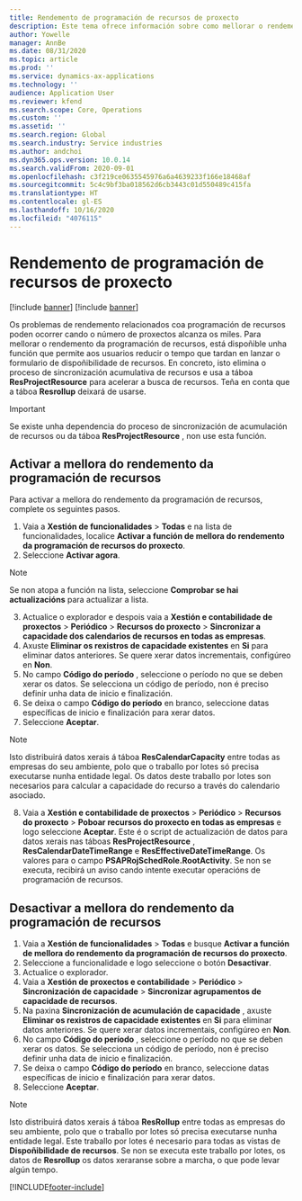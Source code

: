 ```yaml
---
title: Rendemento de programación de recursos de proxecto
description: Este tema ofrece información sobre como mellorar o rendemento da programación de recursos para un gran número de proxectos.
author: Yowelle
manager: AnnBe
ms.date: 08/31/2020
ms.topic: article
ms.prod: ''
ms.service: dynamics-ax-applications
ms.technology: ''
audience: Application User
ms.reviewer: kfend
ms.search.scope: Core, Operations
ms.custom: ''
ms.assetid: ''
ms.search.region: Global
ms.search.industry: Service industries
ms.author: andchoi
ms.dyn365.ops.version: 10.0.14
ms.search.validFrom: 2020-09-01
ms.openlocfilehash: c3f219ce0635545976a6a4639233f166e18468af
ms.sourcegitcommit: 5c4c9bf3ba018562d6cb3443c01d550489c415fa
ms.translationtype: HT
ms.contentlocale: gl-ES
ms.lasthandoff: 10/16/2020
ms.locfileid: "4076115"
---
```

# <a name="project-resource-scheduling-performance"></a>Rendemento de programación de recursos de proxecto

[!include [banner](../includes/banner.md)]
[!include [banner](../includes/preview-banner.md)]


Os problemas de rendemento relacionados coa programación de recursos poden ocorrer cando o número de proxectos alcanza os miles. Para mellorar o rendemento da programación de recursos, está dispoñible unha función que permite aos usuarios reducir o tempo que tardan en lanzar o formulario de dispoñibilidade de recursos. En concreto, isto elimina o proceso de sincronización acumulativa de recursos e usa a táboa **ResProjectResource** para acelerar a busca de recursos. Teña en conta que a táboa **Resrollup** deixará de usarse.

> [!IMPORTANT]
> Se existe unha dependencia do proceso de sincronización de acumulación de recursos ou da táboa **ResProjectResource** , non use esta función.

## <a name="enable-resource-scheduling-performance-enhancement"></a>Activar a mellora do rendemento da programación de recursos
Para activar a mellora do rendemento da programación de recursos, complete os seguintes pasos.

1. Vaia a **Xestión de funcionalidades** > **Todas** e na lista de funcionalidades, localice **Activar a función de mellora do rendemento da programación de recursos do proxecto**.
2. Seleccione **Activar agora**.

> [!NOTE]
> Se non atopa a función na lista, seleccione **Comprobar se hai actualizacións** para actualizar a lista.

3. Actualice o explorador e despois vaia a **Xestión e contabilidade de proxectos** > **Periódico** > **Recursos do proxecto** > **Sincronizar a capacidade dos calendarios de recursos en todas as empresas**.
4. Axuste **Eliminar os rexistros de capacidade existentes** en **Si** para eliminar datos anteriores. Se quere xerar datos incrementais, configúreo en **Non**.
5. No campo **Código do período** , seleccione o período no que se deben xerar os datos. Se selecciona un código de período, non é preciso definir unha data de inicio e finalización.
6. Se deixa o campo **Código do período** en branco, seleccione datas específicas de inicio e finalización para xerar datos.
7. Seleccione **Aceptar**.

 > [!NOTE]
 > Isto distribuirá datos xerais á táboa **ResCalendarCapacity** entre todas as empresas do seu ambiente, polo que o traballo por lotes só precisa executarse nunha entidade legal. Os datos deste traballo por lotes son necesarios para calcular a capacidade do recurso a través do calendario asociado.

8. Vaia a **Xestión e contabilidade de proxectos** > **Periódico** > **Recursos do proxecto** > **Poboar recursos do proxecto en todas as empresas** e logo seleccione **Aceptar**. Este é o script de actualización de datos para datos xerais nas táboas **ResProjectResource** , **ResCalendarDateTimeRange** e **ResEffectiveDateTimeRange**. Os valores para o campo **PSAPRojSchedRole.RootActivity**. Se non se executa, recibirá un aviso cando intente executar operacións de programación de recursos.
 
## <a name="turn-off-resource-scheduling-performance-enhancement"></a>Desactivar a mellora do rendemento da programación de recursos

1. Vaia a **Xestión de funcionalidades** > **Todas** e busque **Activar a función de mellora do rendemento da programación de recursos do proxecto**.
2. Seleccione a funcionalidade e logo seleccione o botón **Desactivar**.
3. Actualice o explorador.
4. Vaia a **Xestión de proxectos e contabilidade** > **Periódico** > **Sincronización de capacidade** > **Sincronizar agrupamentos de capacidade de recursos**.
5. Na paxina **Sincronización de acumulación de capacidade** , axuste **Eliminar os rexistros de capacidade existentes** en **Si** para eliminar datos anteriores. Se quere xerar datos incrementais, configúreo en **Non**.
6. No campo **Código do período** , seleccione o período no que se deben xerar os datos. Se selecciona un código de período, non é preciso definir unha data de inicio e finalización.
7. Se deixa o campo **Código do período** en branco, seleccione datas específicas de inicio e finalización para xerar datos.
8. Seleccione **Aceptar**.

> [!NOTE]
> Isto distribuirá datos xerais á táboa **ResRollup** entre todas as empresas do seu ambiente, polo que o traballo por lotes só precisa executarse nunha entidade legal. Este traballo por lotes é necesario para todas as vistas de **Dispoñibilidade de recursos**. Se non se executa este traballo por lotes, os datos de **Resrollup** os datos xeraranse sobre a marcha, o que pode levar algún tempo.


[!INCLUDE[footer-include](../includes/footer-banner.md)]